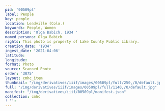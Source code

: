 ```yaml
---
pid: '00509pl'
label: People
key: people
location: Leadville (Colo.)
keywords: People, Women
description: 'Olga Babich, 1934 '
named_persons: Olga Babich
rights: This photo is property of Lake County Public Library.
creation_date: '1934'
ingest_date: '2021-04-06'
latitude: 
longitude: 
format: Photo
source: Scanned Photo
order: '3075'
layout: cmhc_item
thumbnail: "/img/derivatives/iiif/images/00509pl/full/250,/0/default.jpg"
full: "/img/derivatives/iiif/images/00509pl/full/1140,/0/default.jpg"
manifest: "/img/derivatives/iiif/00509pl/manifest.json"
collection: cmhc
! '': 
---
```

